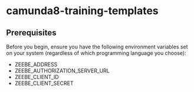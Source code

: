 # camunda8-training-templates

## Prerequisites

Before you begin, ensure you have the following environment variables set on your system (regardless of which programming language you choose):

- ZEEBE_ADDRESS
- ZEEBE_AUTHORIZATION_SERVER_URL
- ZEEBE_CLIENT_ID
- ZEEBE_CLIENT_SECRET
